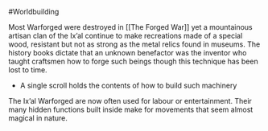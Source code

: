 #Worldbuilding 



Most Warforged were destroyed in [[The Forged War]] yet a mountainous artisan clan of the Ix’al continue to make recreations made of a special wood, resistant but not as strong as the metal relics found in museums. The history books dictate that an unknown benefactor was the inventor who taught craftsmen how to forge such beings though this technique has been lost to time.

-   A single scroll holds the contents of how to build such machinery
    

  

The Ix’al Warforged are now often used for labour or entertainment. Their many hidden functions built inside make for movements that seem almost magical in nature.


